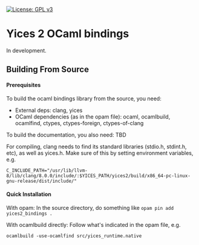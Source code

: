 [![License: GPL v3](https://img.shields.io/badge/License-GPLv3-blue.svg)](https://www.gnu.org/licenses/gpl-3.0)

# Yices 2 OCaml bindings

In development.

## Building From Source

#### Prerequisites

To build the ocaml bindings library from the source, you need:

- External deps: clang, yices
- OCaml dependencies (as in the opam file): ocaml, ocamlbuild, ocamlfind, ctypes, ctypes-foreign, ctypes-of-clang

To build the documentation, you also need: TBD

For compiling, clang needs to find its standard libraries (stdio.h, stdint.h, etc), as well as yices.h.
Make sure of this by setting environment variables, e.g.
```
C_INCLUDE_PATH="/usr/lib/llvm-8/lib/clang/8.0.0/include/:$YICES_PATH/yices2/build/x86_64-pc-linux-gnu-release/dist/include/"
```

#### Quick Installation

With opam:
In the source directory, do something like
```opam pin add yices2_bindings .```

With ocamlbuild directly:
Follow what's indicated in the opam file, e.g.
```
ocamlbuild -use-ocamlfind src/yices_runtime.native
```

